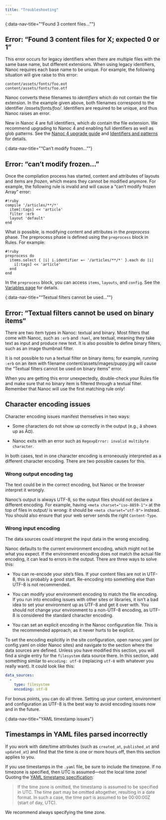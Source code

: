 ```yaml
---
title: "Troubleshooting"
---
```


{:data-nav-title="“Found 3 content files…”"}
## Error: “Found 3 content files for X; expected 0 or 1”

This error occurs for legacy identifiers when there are multiple files with the same base name, but different extensions. When using legacy identifiers, Nanoc requires each base name to be unique. For example, the following situation will give raise to this error:

	content/assets/fonts/foo.eot
	content/assets/fonts/foo.otf

Nanoc converts these filenames to _identifiers_ which do not contain the file extension. In the example given above, both filenames correspond to the identifier _/assets/fonts/foo/_. Identifiers are required to be unique, and thus Nanoc raises an error.

New in Nanoc 4 are full identifiers, which _do_ contain the file extension. We recommend upgrading to Nanoc 4 and enabling full identifiers as well as glob patterns. See the [Nanoc 4 upgrade guide](/doc/nanoc-4-upgrade-guide/) and [Identifiers and patterns](/doc/identifiers-and-patterns/) for details.

{:data-nav-title="“Can’t modify frozen…”"}
## Error: “can’t modify frozen…”

Once the compilation process has started, content and attributes of layouts and items are _frozen_, which means they cannot be modified anymore. For example, the following rule is invalid and will cause a “can’t modify frozen Array” error:

	#!ruby
	compile '/articles/**/*'
	  item[:tags] << 'article'
	  filter :erb
	  layout 'default'
	end

What _is_ possible, is modifying content and attributes in the _preprocess_ phase. The preprocess phase is defined using the `preprocess` block in Rules. For example:

	#!ruby
	preprocess do
	  items.select { |i| i.identifier =~ '/articles/**/*' }.each do |i|
	    i[:tags] << 'article'
	  end
	end

In the `preprocess` block, you can access `items`, `layouts`, and `config`. See the [Variables page](/doc/reference/variables/) for details.

{:data-nav-title="“Textual filters cannot be used…”"}
## Error: “Textual filters cannot be used on binary items“

There are two item types in Nanoc: textual and binary. Most filters that come with Nanoc, such as `:erb` and `:haml`, are textual, meaning they take text as input and produce new text. It is also possible to define binary filters, such as an image thumbnail filter.

It is not possible to run a textual filter on binary items; for example, running `:erb` on an item with filename <span class="filename">content/assets/images/puppy.jpg</span> will cause the “Textual filters cannot be used on binary items” error.

When you are getting this error unexpectedly, double-check your Rules file and make sure that no binary item is filtered through a textual filter. Remember that Nanoc will use the first matching rule only!

## Character encoding issues

Character encoding issues manifest themselves in two ways:

* Some characters do not show up correctly in the output (e.g., ä shows up as Ã¤).

* Nanoc exits with an error such as `RegexpError: invalid multibyte character`.

In both cases, text in one character encoding is erroneously interpreted as a different character encoding. There are two possible causes for this.

### Wrong output encoding tag

The text could be in the correct encoding, but Nanoc or the browser interpret it wrongly.

Nanoc’s output is always UTF-8, so the output files should not declare a different encoding. For example, having `<meta charset="iso-8859-1">` at the top of files in <span class="filename">output/</span> is wrong: it should be `<meta charset="utf-8">` instead. You should also ensure that your web server sends the right `Content-Type`.

### Wrong input encoding

The data sources could interpret the input data in the wrong encoding.

Nanoc defaults to the current environment encoding, which might not be what you expect. If the environment encoding does not match the actual file encoding, it can lead to errors in the output. There are three ways to solve this:

* You can re-encode your site’s files. If your content files are not in UTF-8, this is probably a good start. Re-encoding into something else than UTF-8 is not recommended.

* You can modify your environment encoding to match the file encoding. If you run into encoding issues with other sites or libraries, it isn’t a bad idea to set your environment up as UTF-8 and get it over with. You should not change your environment to a non-UTF-8 encoding, as UTF-8 is considered the standard character encoding.

* You can set an explicit encoding in the Nanoc configuration file. This is the recommended approach, as it never hurts to be explicit.

To set the encoding explicitly in the site configuration, open <span class="filename">nanoc.yaml</span> (or <span class="filename">config.yaml</span> on older Nanoc sites) and navigate to the section where the data sources are defined. Unless you have modified this section, you will find a single entry for the `filesystem` data source there. In this section, add something similar to `encoding: utf-8` (replacing `utf-8` with whatever you really want). It could look like this:

```yaml
data_sources:
  -
    type: filesystem
    encoding: utf-8
```

For bonus points, you can do all three. Setting up your content, environment and configuration as UTF-8 is the best way to avoid encoding issues now and in the future.

{:data-nav-title="YAML timestamp issues"}
## Timestamps in YAML files parsed incorrectly

If you work with date/time attributes (such as `created_at`, `published_at` and `updated_at`) and find that the time is one or more hours off, then this section applies to you.

If you use timestamps in the `.yaml` file, be sure to include the timezone. If no timezone is specified, then UTC is assumed—not the local time zone! Quoting the [YAML timestamp specification](http://yaml.org/type/timestamp.html):

> If the time zone is omitted, the timestamp is assumed to be specified in UTC. The time part may be omitted altogether, resulting in a date format. In such a case, the time part is assumed to be 00:00:00Z (start of day, UTC).

We recommend always specifying the time zone.
